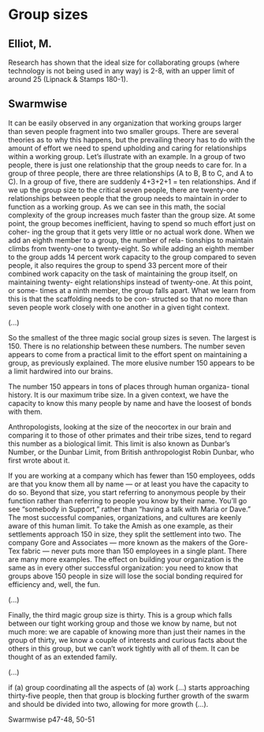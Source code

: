 # Group sizes  

## Elliot, M.
Research has shown that the ideal size for collaborating groups (where technology is not being used in any way) is 2-8, with an upper limit of around 25 (Lipnack & Stamps 180-1).


## Swarmwise

It can be easily observed in any organization that working groups larger than seven people fragment into two smaller groups. There are several theories as to why this happens, but the prevailing theory has to do with the amount of effort we need to spend upholding and caring for relationships within a working group. Let’s illustrate with an example. In a group of two people, there is just one relationship that the group needs to care for. In a group of three people, there are three relationships (A to B, B to C, and A to C). In a group of five, there are suddenly 4+3+2+1 = ten relationships. And if we up the group size to the critical seven people, there are twenty-one relationships between people that the group needs to maintain in order to function as a working group. As we can see in this math, the social complexity of the group increases much faster than the group size. At some point, the group becomes inefficient, having to spend so much effort just on coher- ing the group that it gets very little or no actual work done. When we add an eighth member to a group, the number of rela- tionships to maintain climbs from twenty-one to twenty-eight. So while adding an eighth member to the group adds 14 percent work capacity to the group compared to seven people, it also requires the group to spend 33 percent more of their combined work capacity on the task of maintaining the group itself, on maintaining twenty- eight relationships instead of twenty-one. At this point, or some- times at a ninth member, the group falls apart. What we learn from this is that the scaffolding needs to be con- structed so that no more than seven people work closely with one another in a given tight context. 

(...)

So the smallest of the three magic social group sizes is seven.
The largest is 150.
There is no relationship between these numbers. The number seven
appears to come from a practical limit to the effort spent on maintaining a group, as previously explained. The more elusive number 150 appears to be a limit hardwired into our brains.

The number 150 appears in tons of places through human organiza-
tional history. It is our maximum tribe size. In a given context, we have the capacity to know this many people by name and have the loosest of bonds with them.

Anthropologists, looking at the size of the neocortex in our brain and comparing it to those of other primates and their tribe sizes, tend to regard this number as a biological limit.
This limit is also known as Dunbar’s Number, or the Dunbar Limit,
from British anthropologist Robin Dunbar, who first wrote about it.

If you are working at a company which has fewer than 150
employees, odds are that you know them all by name — or at least
you have the capacity to do so. Beyond that size, you start referring to anonymous people by their function rather than referring to people you know by their name. You’ll go see “somebody in Support,” rather than “having a talk with Maria or Dave.” The most successful companies, organizations, and cultures are keenly aware of this human limit. To take the Amish as one example, as their settlements approach 150 in size, they split the settlement into two. The company Gore and Associates — more known as the makers of the Gore-Tex fabric — never puts more than 150 employees in a single plant. There are many more examples.
The effect on building your organization is the same as in every
other successful organization: you need to know that groups above
150 people in size will lose the social bonding required for efficiency and, well, the fun.

(...)

Finally, the third magic group size is thirty. This is a group which falls between our tight working group and those we know by name, but not much more: we are capable of knowing more than just their names in the group of thirty, we know a couple of interests and curious facts about the others in this group, but we can’t work tightly with all of them. It can be thought of as an extended family.

(...)

if (a) group coordinating all the aspects of (a) work (...) starts approaching thirty-five people, then that group is blocking further growth of the swarm and should be divided into two, allowing for more growth (...).

Swarmwise p47-48, 50-51 
